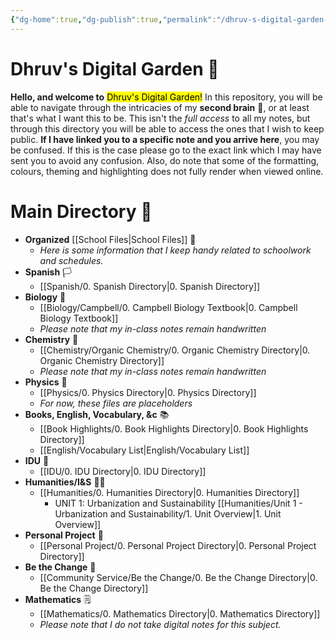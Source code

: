 ```yaml
---
{"dg-home":true,"dg-publish":true,"permalink":"/dhruv-s-digital-garden-index/","tags":"gardenEntry","dgHomeLink":true,"dgPassFrontmatter":true}
---
```


# Dhruv's Digital Garden 🌱

**Hello, and welcome to** <mark class="Green">Dhruv's Digital Garden!</mark> 
In this repository, you will be able to navigate through the intricacies of my **second brain** 🧠, or at least that's what I want this to be. 
This isn't the *full access* to all my notes, but through this directory you will be able to access the ones that I wish to keep public. 
**If I have linked you to a specific note and you arrive here**, you may be confused. If this is the case please go to the exact link which I may have sent you to avoid any confusion.
Also, do note that some of the formatting, colours, theming and highlighting does not fully render when viewed online.

# Main Directory 🧭
- **Organized** [[School Files|School Files]] 🏫
	- *Here is some information that I keep handy related to schoolwork and schedules.* 
- **Spanish** 🏳
	- [[Spanish/0. Spanish Directory|0. Spanish Directory]]
- **Biology** 🧬
	- [[Biology/Campbell/0. Campbell Biology Textbook|0. Campbell Biology Textbook]]
	-  *Please note that my in-class notes remain handwritten*
- **Chemistry** 🧪
	- [[Chemistry/Organic Chemistry/0. Organic Chemistry Directory|0. Organic Chemistry Directory]]
	- *Please note that my in-class notes remain handwritten*
- **Physics** 🔬
	- [[Physics/0. Physics Directory|0. Physics Directory]]
	- *For now, these files are placeholders*
- **Books, English, Vocabulary, &c** 📚
	- [[Book Highlights/0. Book Highlights Directory|0. Book Highlights Directory]]
	- [[English/Vocabulary List|English/Vocabulary List]]
- **IDU** 💭
	- [[IDU/0. IDU Directory|0. IDU Directory]]
- **Humanities/I&S** 🙋‍♂️
	-  [[Humanities/0. Humanities Directory|0. Humanities Directory]]
		- UNIT 1: Urbanization and Sustainability [[Humanities/Unit 1 - Urbanization and Sustainability/1. Unit Overview|1. Unit Overview]]
- **Personal Project** 📝
	- [[Personal Project/0. Personal Project Directory|0. Personal Project Directory]]
- **Be the Change** 🤔
	- [[Community Service/Be the Change/0. Be the Change Directory|0. Be the Change Directory]]
- **Mathematics** 🗒
	- [[Mathematics/0. Mathematics Directory|0. Mathematics Directory]]
	- *Please note that I do not take digital notes for this subject.*


